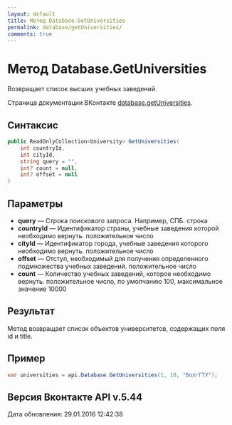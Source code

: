 ```yaml
---
layout: default
title: Метод Database.GetUniversities
permalink: database/getUniversities/
comments: true
---
```

# Метод Database.GetUniversities
Возвращает список высших учебных заведений.

Страница документации ВКонтакте [database.getUniversities](https://vk.com/dev/database.getUniversities).

## Синтаксис
``` csharp
public ReadOnlyCollection<University> GetUniversities(
	int countryId,
	int cityId,
	string query = "",
	int? count = null,
	int? offset = null
)
```

## Параметры
+ **query** — Строка поискового запроса. Например, СПБ. строка
+ **countryId** — Идентификатор страны, учебные заведения которой необходимо вернуть. положительное число
+ **cityId** — Идентификатор города, учебные заведения которого необходимо вернуть. положительное число
+ **offset** — Отступ, необходимый для получения определенного подмножества учебных заведений. положительное число
+ **count** — Количество учебных заведений, которое необходимо вернуть. положительное число, по умолчанию 100, максимальное значение 10000

## Результат
Метод возвращает список объектов университетов, содержащих поля id и title.

## Пример
```csharp
var universities = api.Database.GetUniversities(1, 10, "ВолгГТУ");
```

## Версия Вконтакте API v.5.44
Дата обновления: 29.01.2016 12:42:38
